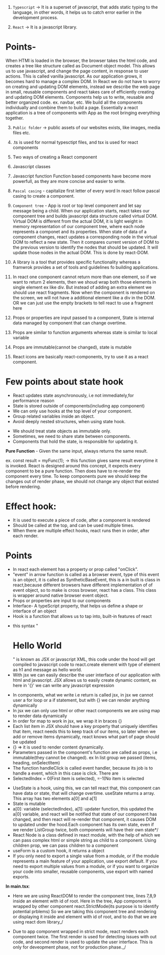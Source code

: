 1. `Typescript` -> It is a superset of javascript, that adds static typing to the language, in other words, it helps us to catch error earlier in the development process.

2. `React` -> It is a javascript library.

# Points-

When HTMl is loaded in the browser, the browser takes the html code, and creates a tree like structure called as Document object model. This allows us to use javascript, and change the page content, in response to user actions. This is called vanilla javascript. As our application grows, it becomes hard to manage a complex DOM.
In React we do not have to worry on creating and updating DOM elements, instead we describe the web page in small, reusable components and react takes care of efficiently creating and updating DOM elements. Components help us to write, reusable and better organized code. ex. navbar, etc. We build all the components individually and combine them to build a page. Essentially a react application is a tree of components with App as the root bringing everything together.

3. `Public folder` -> public assets of our websites exists, like images, media files etc.

4. .ts is used for normal typesctipt files, and tsx is used for react components

5. Two ways of creating a React component
6. Javascript classes
7. Javascript function
   Function based components have become more powerfull, as they are more concise and easier to write.

8. `Pascal casing` - capitalize first letter of every word
   In react follow pascal casing to create a component.

9. `Component tree` - App is root or top level component and let say message being a child. When our application starts, react takes our component tree and builds javascript data structure called virtual DOM. Virtual DOM is different from the actual DOM, it is light weight in memory representation of our component tree, where each node represents a componet and its properties. When state of data of a component changes, react updates a corresponding node in the virtual DOM to reflect a new state. Then it compares current version of DOM to the previous version to identify the nodes that should be updated. It will update those nodes in the actual DOM. This is done by react-DOM.

10. A library is a tool that provides specific functionality whereas a framwrok provides a set of tools and guidelines fo building applications.

11. In react one component cannot return more than one element, so if we want to return 2 elements, then we shoud wrap both those elements in single element ex like div. But instead of adding an extra element we should use react fragments. Now when the component is rendered on the screen, we will not have a additional element like a div in the DOM. OR we can just use the empty brackets to tell react to use a fragment here

12. Props or properties are input passed to a component, State is internal data managed by component that can change overtime.

13. Props are similar to function arguments whereas state is similar to local variable

14. Props are immutable(cannot be changed), state is mutable

15. React icons are basically react-components, try to use it as a react component.

# Few points about state hook

- React updates state asynchronously, i.e not immediately,for performance reason
- State is stored outside of components(including app component)
- We can only use hooks at the top level of your component.
- Group related variables inside an object.
- Avoid deeply nested structures, when using state hook.

* We should treat state objects as immutable only.
* Sometimes, we need to share state between components.
* Components that hold the state, is responsible for updating it.

**Pure Function** - Given the same input, always returns the same result.

ex. const result = myFunc(1); -> this function gives same result everytime it is invoked.
React is designed around this concept, it expects every component to be a pure function. Then does have to re-render the component every time. To keep components pure we should keep the changes out of render phase, we should not change any object that existed before rendering.

# Effect hook:

- It is used to execute a piece of code, after a component is rendered
- Should be called at the top, and can be used multiple times.
- When there are multiple effect hooks, react runs then in order, after each render.

# Points

- In react each element has a property or prop called "onClick".
- "event" in arrow function is called as a browser event, type of this event is an object, it is called as
  SyntheticBaseEvent, this is a in built is class in react,because different browsers have different implementation of
  of event object, so to make is cross browser, react has a class. This class is wrapper around native browser event object.
- Props or properties are input to our components
- Interface- A typeScript property, that helps us define a shape or interface
  of an object
- Hook is a function that allows us to tap into, built-in features of react

* this syntax "<h1>Hello World</h1>" is known as JSX or javascript XML, this code under the hood will get compiled to javascript code to react.create element with type of element as h1 and message as hello world.
* With jsx we can easily describe the user interface of our application with html and javascript. JSX allows us to easily create dynamic content, ex here in '{}' we can write any javascript expression

- In components, what we write i.e return is called jsx, in jsx we cannot user a for loop or a if statement, but with {} we can render anything dynamically
- In jsx we can only use html or other react components we are using map to render data dynamically
- In order for map to work in jsx, we wrap it in braces {}
- Each list item in JSX should have a key property that uniquely identifies that item, react needs this to keep track of our items, so later when we add
  or remove items dynamically, react knows what part of page should be updated
- {} => it is used to render content dynamically.
- Parameters passed in the component's function are called as props, i.e immutable(they cannot be changed). ex In list group we passed (items, heading, onSelectItem)
- The function handleClick is called event handler, because its job is to handle a event, which in this case is click. There are
- SelectedIndex = 0(First item is selected), =-1(No item is selected

* UseState is a hook, using this, we can tell react that, this component can have data or state, that will change overtime. useState returns a array. This array has two elements a[0] and a[1]
* State is mutable
* a[0]: variable (selectedIndex), a[1]: updater function, this updated the a[0] variable, and react will be notified that state of our component has changed, and then react will re-render that component, it causes DOM to updated under the hood.Each component has its own state, even if we render ListGroup twice, both components will have their own state\*/
* React Node is a class defined in react module, with the help of which we can pass complex html or simple string as child to a component. Using children prop, we can pass children to a component
* useForm is a custom hook, it returns a object
* If you only need to export a single value from a module, or if the module represents a main feature of your application, use export default. If you need to export multiple values from a module, or if you want to organize your code into smaller, reusable components, use export with named exports.

**In main.tsx**:

- Here we are using ReactDOM to render the component tree, lines 7,8,9
  inside an element with id of root. Here in the tree, App component is wrapped
  by other component react.StrictMode(its purpose is to identify potential prblems)
  So we are taking this component tree and rendering or displaying it inside and element
  with id of root, and to do that we are using react dom library\_/

- Due to app component wrapped in strict mode, react renders each component twice.
  The first render is used for detecting issues with out code, and second render is used
  to update the user interface. This is only for deveopment phase, not for production
  phase.\_/
